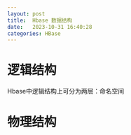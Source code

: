 ```yaml
---
layout: post 
title:  Hbase 数据结构
date:   2023-10-31 16:40:28 
categories: HBase
---
```


# 逻辑结构

Hbase中逻辑结构上可分为两层：命名空间



# 物理结构